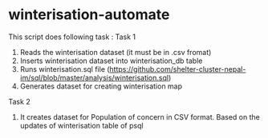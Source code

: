 # winterisation-automate
This script does following task :
Task 1
1. Reads the winterisation dataset (it must be in .csv fromat)
2. Inserts winterisation dataset into winterisation_db table
3. Runs winterisation.sql file (https://github.com/shelter-cluster-nepal-im/sql/blob/master/analysis/winterisation.sql)
4. Generates dataset for creating winterisation map

Task 2
1. It creates dataset for Population of concern in CSV format. Based on the updates of winterisation table of psql